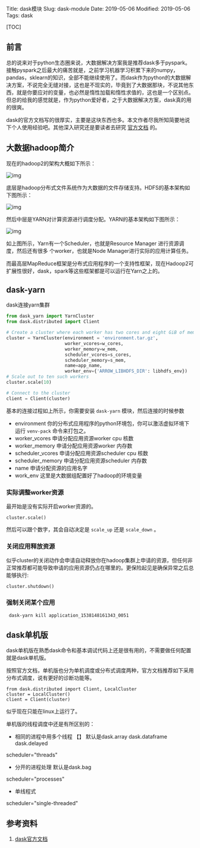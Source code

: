 Title: dask模块
Slug: dask-module
Date: 2019-05-06
Modified: 2019-05-06
Tags: dask

[TOC]

## 前言

总的说来对于python生态圈来说，大数据解决方案我是推荐dask多于pyspark。接触pyspark之后最大的痛苦就是，之前学习机器学习积累下来的numpy，pandas，sklearn的知识，全部不能继续使用了。而dask作为python的大数据解决方案，不说完全无缝对接，这也是不现实的，毕竟到了大数据那块，不说其他东西，就是你要应对的变量，也必然是惰性加载和惰性求值的，这也是一个区别点。但总的给我的感觉就是，作为python爱好者，之于大数据解决方案，dask真的用的很爽。

dask的官方文档写的很厚实，主要是这块东西也多。本文作者尽我所知简要地说下个人使用经验吧。其他深入研究还是要读者去研究 [官方文档](https://docs.dask.org/en/latest/) 的。



## 大数据hadoop简介

现在的hadoop2的架构大概如下所示：

![img]({static}/images/大数据/HADOOP.png)

底层是hadoop分布式文件系统作为大数据的文件存储支持。HDFS的基本架构如下图所示：

![img](http://hadoop.apache.org/docs/stable/hadoop-project-dist/hadoop-hdfs/images/hdfsarchitecture.png)

然后中层是YARN对计算资源进行调度分配。YARN的基本架构如下图所示：

![img](http://hadoop.apache.org/docs/stable/hadoop-yarn/hadoop-yarn-site/yarn_architecture.gif)

如上图所示，Yarn有一个Scheduler，也就是Resource Manager 进行资源调度，然后还有很多 个worker，也就是Node Manager进行实际的应用计算任务。

而最高层MapReduce框架是分布式应用程序的一个支持性框架，现在Hadoop2可扩展性很好，dask，spark等这些框架都是可以运行在Yarn之上的。

## dask-yarn

dask连接yarn集群

```python
from dask_yarn import YarnCluster
from dask.distributed import Client

# Create a cluster where each worker has two cores and eight GiB of memory
cluster = YarnCluster(environment = 'environment.tar.gz',
                      worker_vcores=w_cores,
                      worker_memory=w_mem,
                      scheduler_vcores=s_cores,
                      scheduler_memory=s_mem,
                      name=app_name,
                      worker_env={'ARROW_LIBHDFS_DIR': libhdfs_env})
# Scale out to ten such workers
cluster.scale(10)

# Connect to the cluster
client = Client(cluster)
```

基本的连接过程如上所示，你需要安装 `dask-yarn` 模块，然后连接的时候参数

- environment 你的分布式应用程序的python环境包，你可以激活虚拟环境下运行 `venv-pack` 命令来打包之。
- worker_vcores 申请分配应用资源worker cpu 核数
- worker_memory 申请分配应用资源worker 内存数
- scheduler_vcores 申请分配应用资源scheduler cpu 核数
- scheduler_memory 申请分配应用资源scheduler 内存数
- name 申请分配资源的应用名字
- work_env 这里是大数据组配置好了hadoop的环境变量



### 实际调整worker资源

最开始是没有实际开启worker资源的。

```
cluster.scale()
```

然后可以跟个数字，其会自动决定是 `scale_up` 还是 `scale_down` 。

### 关闭应用释放资源

似乎cluster的关闭动作会申请自动释放你在hadoop集群上申请的资源，但任何非正常推荐都可能导致申请的应用资源仍占在哪里的。更保险起见是确保异常之后总能够执行:

```
cluster.shutdown()
```

### 强制关闭某个应用

```
 dask-yarn kill application_1538148161343_0051
```



## dask单机版

dask单机版在熟悉dask命令和基本调试代码上还是很有用的，不需要做任何配置就是dask单机版。

按照官方文档，单机版也分为单机调度或分布式调度两种，官方文档推荐如下采用分布式调度，说有更好的诊断功能等。

```
from dask.distributed import Client, LocalCluster
cluster = LocalCluster()
client = Client(cluster)
```

似乎现在只能在linux上运行了。











单机版的线程调度中还是有所区别的：

- 相同的进程中用多个线程 【】 默认是dask.array dask.dataframe dask.delayed

scheduler="threads"

- 分开的进程处理 默认是dask.bag

scheduler="processes"

- 单线程式

scheduler="single-threaded"





## 参考资料

1. [dask官方文档](https://docs.dask.org/en/latest/)